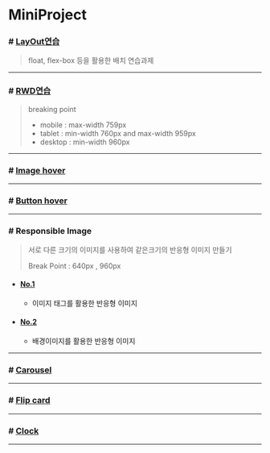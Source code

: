 # MiniProject

### # [LayOut연습](https://jjh106.github.io/MiniProject/wireframe/index.html)

> float, flex-box 등을 활용한 배치 연습과제

---

### # [RWD연습](https://jjh106.github.io/MiniProject/rwd/index.html)

> breaking point 
>
> * mobile : max-width 759px
> * tablet : min-width 760px and max-width 959px
> * desktop : min-width 960px

---

### # [Image hover](https://jjh106.github.io/MiniProject/hover-effect_image/index.html)

---

### # [Button hover](https://jjh106.github.io/MiniProject/hover-effect_button/index.html)

---

### # Responsible Image

> 서로 다른 크기의 이미지를 사용하여 같은크기의 반응형 이미지 만들기
>
> Break Point : 640px , 960px

* #### [No.1](https://jjh106.github.io/MiniProject/responsible_image/content_image/index.html)

  * 이미지 태그를 활용한 반응형 이미지

* #### [No.2](https://jjh106.github.io/MiniProject/responsible_image/background_image/index.html)

  * 배경이미지를 활용한 반응형 이미지

---

### # [Carousel](https://jjh106.github.io/MiniProject/carousel/index.html)

---

### # [Flip card](https://jjh106.github.io/MiniProject/flip-card/index.html)

---

### # [Clock](https://jjh106.github.io/MiniProject/clock/index.html)

---



